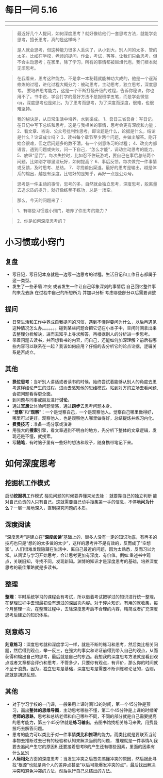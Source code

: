 # 每日一问 5.16

---
<!-- toc -->
---

> 最近好几个人提问，如何深度思考？就好像给他们一套思考方法，就能学会思考，擅长思考，真的是这样吗？  

>是人就会思考，但这种能力很多人丢失了，从小到大，别人问的太多、管的太多。比如在学校，老师的提问，作业，考试，等等，让我们只会思考，但不会主动思考；在家里，除了学习，所有的事情都被越俎代庖，我们根本就无须思考。

>在我看来，思考这种能力，不是拿一本秘籍就能神功大成的，他是一个逐渐修炼的过程，进化过程大概分为：被动思考，主动思考，独立思考，深度思考。
要培养思考能力，这是一个不断打怪升级的过程，告诉你秘诀，你也用不了。书中说，学会打字的最好方法不是报班学五笔，而是学会微信qq，深度思考也是如此，为了思考而思考，为了深度而深度，很难，也很难坚持。

>我的秘诀是，从日常生活中培养，水到渠成。
>1、吾日三省吾身：写日记。在日记中写下总结和思考，这是与我相关的事情，思考会更有深度和力量；
>2、看文章、咨询、公众号批判性思考。即论题是什么，论据是什么，结论是什么？论证成立吗？
>3、读书每个章节至少两个问题，并做出解答。刚开始会很难，但之后问题多的数不清，有一个刻意练习的过程；
>4、改变内部语言。遇到问题或失败，问一下自己，“怎么才能”，调动主动思考的能力。
>5、放纵“惩罚”。每次失控时，比如忍不住玩游戏，要自己在事后总结两个问题，比如刚才哪里没玩好，如何提高？
>6、事后反馈。每次做完一件事情或反馈，及时思考、总结。
>7、寻找输出渠道。最好的思考是输出，越是体系的输出，越是有深度。比较好的是知乎，再好一点是公众号。

>思考是一件主动的事情，思考的多，自然就会独立思考，深度思考，脱离量去追求质的提升，就好像练拳不练功，总是一场空。

>那么，今天的问题来了：

>1、有哪些习惯或小窍门，培养了你思考的能力？

>2、你是如何深度思考的？

# 小习惯或小窍门

## 复盘
 * 写日记，写日记本身就是一边写一边思考的过程。生活日记和工作日志都属于这一类型。
 * 发生了一些矛盾 冲突 或者发生一件让自己印象深刻的事情后 自己回忆整件事的来龙去脉 在过程中自己的所想所为 并加以分析 考虑哪些部分以后需要调整
  
## 提问
  * 日常生活和工作中养成自我提问的习惯，遇到不懂得要问为什么，以后再遇见这种情况怎么办。。。。。。。碰到某些问题会把它记在小本子中，空闲时间拿出来去整理分析解决，进而去知乎上寻求解答，再根据别人的分析进一步思考。
  * 带着问题去读书，并回想看书的内容，问自己，还能如何加深理解？前后有哪些内容可以联系在一起？我该如何应用？仔细的去分析它的论点论据，逻辑关系是否成立。
  
## 其他
 * **换位思考**：当听别人讲话或者读书的时候，始终尝试着能够从别人的角度去思考这样结论产生的过程，进而去感知他的思维模式。站到对方的立场去看问题,会把问题看得更全面。
 * 到问题与同事或朋友进行**讨论**。
 * 通过**冥想**让体验问题情感，通过**跑步**去思考问题本身。
 * “**觉察**”和“**观察**”：一个是觉察自己，一个是观察他人。觉察自己哪里做得好，哪里可以更好。观察他人，也是观察他人哪里做得好，总结提炼并练习内化。
 * **费曼技巧**：准备一场分享或演讲
 * 用强大的**搜索**引擎，看文章遇到不明白的地方，先分析下整体的文章逻辑，发现还是不懂，就搜索。
 * 写**随笔**，有时脑子里有一些好的想法和段子，随身携带笔记下来。


# 如何深度思考

## 挖掘机工作模式
 启动**挖掘机**工作模式  碰见问题的时候要弄懂来龙去脉： 就要靠自己的独立判断  能对自己负责的人只有自己，这就需要自己动手搜集第一手的信息，不停地**问为什么**？一层一层地深入，直到探究问题的本质。
 
## 深度阅读
“深度思考”是建立在“**深度阅读**”基础上的，很多人没有一定的知识功底，有再多的技巧也只是“想的的太多做的太少”，这样的思考并不是有效的，反而成了“空想家”。人们很难发现隐藏在生活中、离自己最近的问题，因为太熟悉，反而习以为常。从阅读与学习开始思考，会让思考更加有深度、有价值。例如:重述书中观点，关联旧知，寻找不同，发现新知。渊博的知识才是深度思考的基础，培养深度思考的最佳策略就是多读书。

## 整理
**整理**：平时系统学习的课程会有考试，所以借着考试把学过的知识进行统一整理，在整理过程中去想最初没有想过的深层次内容。对于碎片知识，有用的就收集，每个月整理一次，在整理过程中，去除深度思考后不合理的内容，精简或者扩充深度思考后建立的知识体系。

## 刻意练习
**刻意练习**：深度思考就和深度学习一样，就是不断的练习和思考，然后类比相关问题，然后得到观点，举一反三，在强大的事实和论证前得到带入自己的观点，从而获得和输出自己的思考，最后就是自己的东西。我想我的深度思考方法就是看到观点或者文章都会评价和思考，不管多少，只要你有观点，有评价，那么你的时间就不至于浪费。因为，独立思考是基础，深度思考是需要不断训练和论证的，否则，那就是胡思乱想。

## 其他
- 对于学习学校的一门课，一般采用上课时间1:3的时间，第一个45分钟是预习，画出**整体的思维导图**，主动思考哪些不懂，第二个45分钟是上课的时候**听老师的思路**，思考和总结老师和自己哪些不同，不同的部分就是自己需要提高的思考能力，第三个45分钟就是**练习输出**，去图书馆找相关练习来做，用费曼技巧去解答问题。
- 思考的能力可以类比于对一件事情**类比和推理**的能力。而类比就是要联系当前事物去推断过去已有的经验和认知来解决当前的问题， 推理就是一件事情A,我要去追问产生它的原因B,还要接着思考B的产生还有哪些因素，里面的因素有什么区别
-   **人际相处**方面的深度思考：当发生冲突之后首先搞懂冲突的原因，然后据此寻找“根源”也就是两个人的差异点甚至“以后可能爆发冲突的点”，最后找出解决冲突和避免冲突的方法，然后执行自己总结出的方法。



